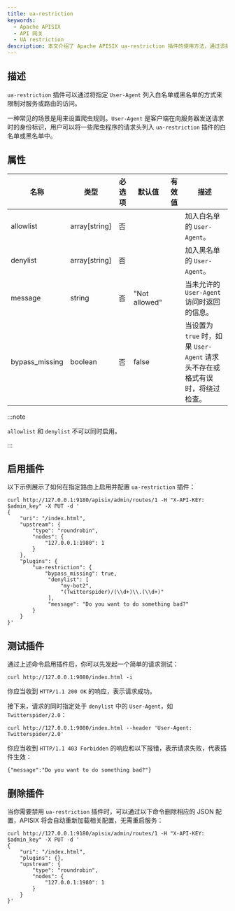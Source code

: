 ```yaml
---
title: ua-restriction
keywords:
  - Apache APISIX
  - API 网关
  - UA restriction
description: 本文介绍了 Apache APISIX ua-restriction 插件的使用方法，通过该插件可以将指定的 User-Agent 列入白名单或黑名单来限制对服务或路由的访问。
---
```


<!--
#
# Licensed to the Apache Software Foundation (ASF) under one or more
# contributor license agreements.  See the NOTICE file distributed with
# this work for additional information regarding copyright ownership.
# The ASF licenses this file to You under the Apache License, Version 2.0
# (the "License"); you may not use this file except in compliance with
# the License.  You may obtain a copy of the License at
#
#     http://www.apache.org/licenses/LICENSE-2.0
#
# Unless required by applicable law or agreed to in writing, software
# distributed under the License is distributed on an "AS IS" BASIS,
# WITHOUT WARRANTIES OR CONDITIONS OF ANY KIND, either express or implied.
# See the License for the specific language governing permissions and
# limitations under the License.
#
-->

## 描述

`ua-restriction` 插件可以通过将指定 `User-Agent` 列入白名单或黑名单的方式来限制对服务或路由的访问。

一种常见的场景是用来设置爬虫规则。`User-Agent` 是客户端在向服务器发送请求时的身份标识，用户可以将一些爬虫程序的请求头列入 `ua-restriction` 插件的白名单或黑名单中。

## 属性

| 名称    | 类型          | 必选项 | 默认值 | 有效值 | 描述                             |
| --------- | ------------- | ------ | ------ | ------ | -------------------------------- |
| allowlist | array[string] | 否   |        |        | 加入白名单的 `User-Agent`。 |
| denylist  | array[string] | 否   |        |        | 加入黑名单的 `User-Agent`。 |
| message | string  | 否   | "Not allowed" |  | 当未允许的 `User-Agent` 访问时返回的信息。 |
| bypass_missing | boolean       | 否    | false   |       | 当设置为 `true` 时，如果 `User-Agent` 请求头不存在或格式有误时，将绕过检查。 |

:::note

`allowlist` 和 `denylist` 不可以同时启用。

:::

## 启用插件

以下示例展示了如何在指定路由上启用并配置 `ua-restriction` 插件：

```shell
curl http://127.0.0.1:9180/apisix/admin/routes/1 -H "X-API-KEY: $admin_key" -X PUT -d '
{
    "uri": "/index.html",
    "upstream": {
        "type": "roundrobin",
        "nodes": {
            "127.0.0.1:1980": 1
        }
    },
    "plugins": {
        "ua-restriction": {
            "bypass_missing": true,
             "denylist": [
                 "my-bot2",
                 "(Twitterspider)/(\\d+)\\.(\\d+)"
             ],
             "message": "Do you want to do something bad?"
        }
    }
}'
```

## 测试插件

通过上述命令启用插件后，你可以先发起一个简单的请求测试：

```shell
curl http://127.0.0.1:9080/index.html -i
```

你应当收到 `HTTP/1.1 200 OK` 的响应，表示请求成功。

接下来，请求的同时指定处于 `denylist` 中的 `User-Agent`，如 `Twitterspider/2.0`：

```shell
curl http://127.0.0.1:9080/index.html --header 'User-Agent: Twitterspider/2.0'
```

你应当收到 `HTTP/1.1 403 Forbidden` 的响应和以下报错，表示请求失败，代表插件生效：

```text
{"message":"Do you want to do something bad?"}
```

## 删除插件

当你需要禁用 `ua-restriction` 插件时，可以通过以下命令删除相应的 JSON 配置，APISIX 将会自动重新加载相关配置，无需重启服务：

```shell
curl http://127.0.0.1:9180/apisix/admin/routes/1 -H "X-API-KEY: $admin_key" -X PUT -d '
{
    "uri": "/index.html",
    "plugins": {},
    "upstream": {
        "type": "roundrobin",
        "nodes": {
            "127.0.0.1:1980": 1
        }
    }
}'
```
